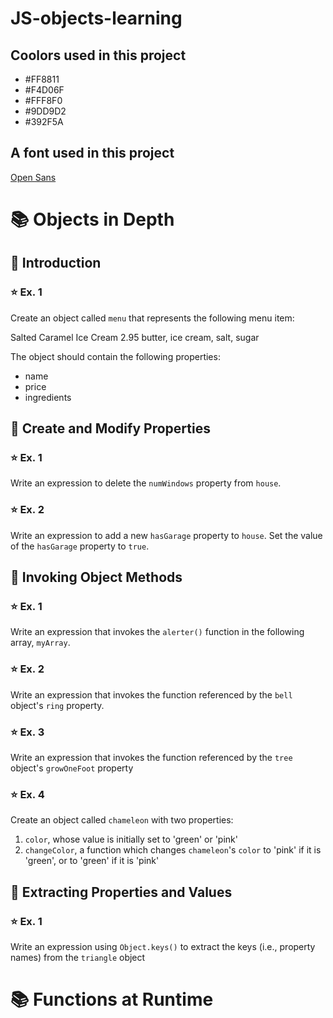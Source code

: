 # JS-objects-learning

## Coolors used in this project
- #FF8811
- #F4D06F
- #FFF8F0
- #9DD9D2
- #392F5A

## A font used in this project
 [Open Sans](https://fonts.google.com/specimen/Open+Sans)

# 📚 Objects in Depth 

## 📑 Introduction

### ⭐️ Ex. 1

Create an object called `menu` that represents the following menu item:

Salted Caramel Ice Cream
2.95
butter, ice cream, salt, sugar

The object should contain the following properties:
- name
- price
- ingredients

## 📑 Create and Modify Properties

### ⭐️ Ex. 1

Write an expression to delete the `numWindows` property from `house`.

### ⭐️ Ex. 2

Write an expression to add a new `hasGarage` property to `house`. Set the value of the `hasGarage` property to `true`.

## 📑 Invoking Object Methods

### ⭐️ Ex. 1

Write an expression that invokes the `alerter()` function in the following array, `myArray`.

### ⭐️ Ex. 2

Write an expression that invokes the function referenced by the `bell` object's `ring` property.

### ⭐️ Ex. 3

Write an expression that invokes the function referenced by the `tree` object's `growOneFoot` property

### ⭐️ Ex. 4

Create an object called `chameleon` with two properties:

1. `color`, whose value is initially set to 'green' or 'pink'
2. `changeColor`, a function which changes `chameleon`'s `color` to 'pink'
    if it is 'green', or to 'green' if it is 'pink'

## 📑 Extracting Properties and Values

### ⭐️ Ex. 1

Write an expression using `Object.keys()` to extract the keys (i.e., property names) from the `triangle` object

# 📚 Functions at Runtime 